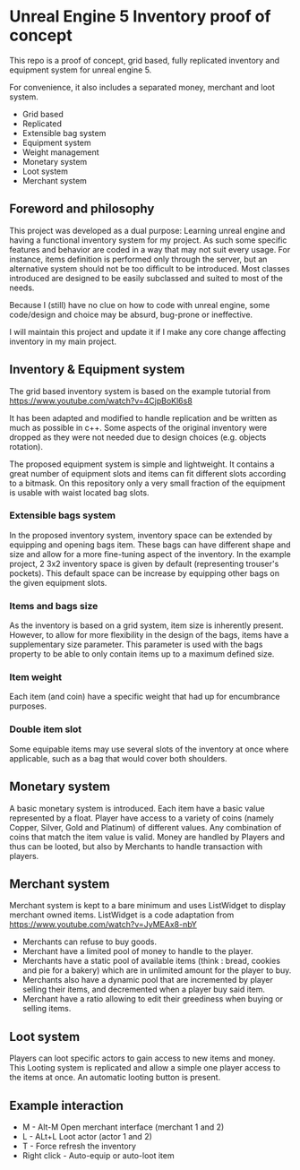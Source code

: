 # Unreal Engine 5 Inventory proof of concept

This repo is a proof of concept, grid based, fully replicated inventory and equipment system for unreal engine 5.

For convenience, it also includes a separated money, merchant and loot system.

* Grid based
* Replicated
* Extensible bag system
* Equipment system
* Weight management
* Monetary system
* Loot system
* Merchant system

## Foreword and philosophy

This project was developed as a dual purpose: Learning unreal engine and having a functional inventory system for my project.
As such some specific features and behavior are coded in a way that may not suit every usage.
For instance, items definition is performed only through the server, but an alternative system should not be too difficult to be introduced.
Most classes introduced are designed to be easily subclassed and suited to most of the needs.

Because I (still) have no clue on how to code with unreal engine, some code/design and choice may be absurd, bug-prone or ineffective.

I will maintain this project and update it if I make any core change affecting inventory in my main project.


## Inventory & Equipment system

The grid based inventory system is based on the example tutorial from https://www.youtube.com/watch?v=4CjpBoKl6s8

It has been adapted and modified to handle replication and be written as much as possible in c++.
Some aspects of the original inventory were dropped as they were not needed due to design choices (e.g. objects rotation).

The proposed equipment system is simple and lightweight. It contains a great number of equipment slots and items can fit
different slots according to a bitmask. On this repository only a very small fraction of the equipment is usable with
waist located bag slots.

### Extensible bags system
In the proposed inventory system, inventory space can be extended by equipping and opening bags item. These bags can have different shape and size and allow for a more fine-tuning aspect of the inventory.
In the example project, 2 3x2 inventory space is given by default (representing trouser's pockets). This default space can be increase by equipping other bags on the given equipment slots.

### Items and bags size

As the inventory is based on a grid system, item size is inherently present.
However, to allow for more flexibility in the design of the bags, items have a supplementary size parameter.
This parameter is used with the bags property to be able to only contain items up to a maximum defined size.

### Item weight
Each item (and coin) have a specific weight that had up for encumbrance purposes.

### Double item slot
Some equipable items may use several slots of the inventory at once where applicable, such as a bag that would cover both shoulders.


## Monetary system
A basic monetary system is introduced. Each item have a basic value represented by a float.
Player have access to a variety of coins (namely Copper, Silver, Gold and Platinum) of different values. Any combination of coins that match the item value is valid.
Money are handled by Players and thus can be looted, but also by Merchants to handle transaction with players.

## Merchant system

Merchant system is kept to a bare minimum and uses ListWidget to display merchant owned items.
ListWidget is a code adaptation from https://www.youtube.com/watch?v=JyMEAx8-nbY

* Merchants can refuse to buy goods.
* Merchant have a limited pool of money to handle to the player.
* Merchants have a static pool of available items (think : bread, cookies and pie for a bakery) which are in unlimited amount for the player to buy.
* Merchants also have a dynamic pool that are incremented by player selling their items, and decremented when a player buy said item.
* Merchant have a ratio allowing to edit their greediness when buying or selling items.

## Loot system
Players can loot specific actors to gain access to new items and money.
This Looting system is replicated and allow a simple one player access to the items at once.
An automatic looting button is present.

## Example interaction
* M - Alt-M Open merchant interface (merchant 1 and 2)
* L - ALt+L Loot actor (actor 1 and 2)
* T - Force refresh the inventory
* Right click - Auto-equip or auto-loot item
